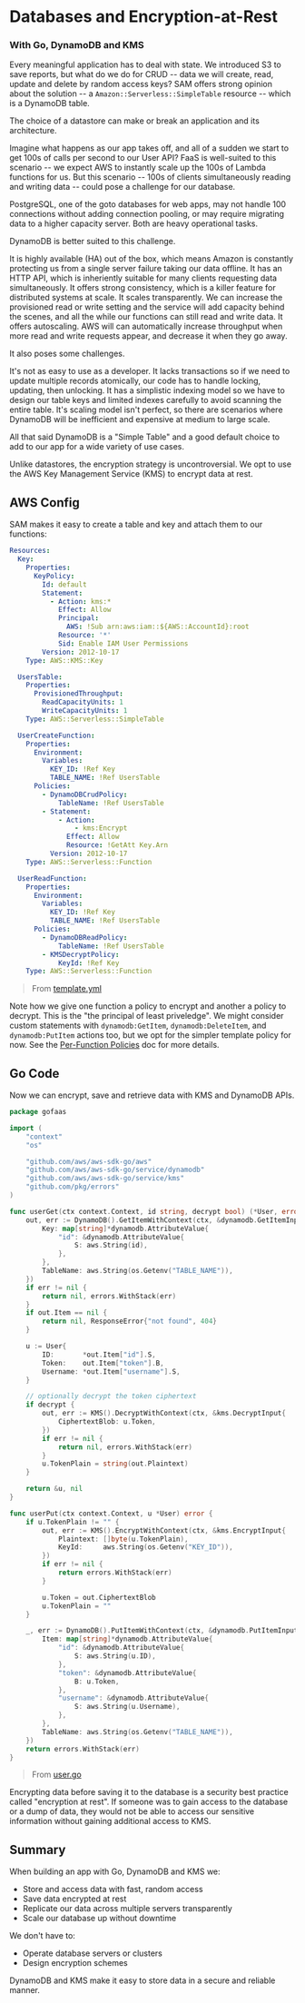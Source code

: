 # Databases and Encryption-at-Rest
### With Go, DynamoDB and KMS

Every meaningful application has to deal with state. We introduced S3 to save reports, but what do we do for CRUD -- data we will create, read, update and delete by random access keys? SAM offers strong opinion about the solution -- a `Amazon::Serverless::SimpleTable` resource -- which is a DynamoDB table.

The choice of a datastore can make or break an application and its architecture.

Imagine what happens as our app takes off, and all of a sudden we start to get 100s of calls per second to our User API? FaaS is well-suited to this scenario -- we expect AWS to instantly scale up the 100s of Lambda functions for us. But this scenario -- 100s of clients simultaneously reading and writing data -- could pose a challenge for our database.

PostgreSQL, one of the goto databases for web apps, may not handle 100 connections without adding connection pooling, or may require migrating data to a higher capacity server. Both are heavy operational tasks.

DynamoDB is better suited to this challenge.

It is highly available (HA) out of the box, which means Amazon is constantly protecting us from a single server failure taking our data offline. It has an HTTP API, which is inheriently suitable for many clients requesting data simultaneously. It offers strong consistency, which is a killer feature for distributed systems at scale. It scales transparently. We can increase the provisioned read or write setting and the service will add capacity behind the scenes, and all the while our functions can still read and write data. It offers autoscaling. AWS will can automatically increase throughput when more read and write requests appear, and decrease it when they go away.

It also poses some challenges.

It's not as easy to use as a developer. It lacks transactions so if we need to update multiple records atomically, our code has to handle locking, updating, then unlocking. It has a simplistic indexing model so we have to design our table keys and limited indexes carefully to avoid scanning the entire table. It's scaling model isn't perfect, so there are scenarios where DynamoDB will be inefficient and expensive at medium to large scale.

All that said DynamoDB is a "Simple Table" and a good default choice to add to our app for a wide variety of use cases.

Unlike datastores, the encryption strategy is uncontroversial. We opt to use the AWS Key Management Service (KMS) to encrypt data at rest.

## AWS Config

SAM makes it easy to create a table and key and attach them to our functions:

```yaml
Resources:
  Key:
    Properties:
      KeyPolicy:
        Id: default
        Statement:
          - Action: kms:*
            Effect: Allow
            Principal:
              AWS: !Sub arn:aws:iam::${AWS::AccountId}:root
            Resource: '*'
            Sid: Enable IAM User Permissions
        Version: 2012-10-17
    Type: AWS::KMS::Key

  UsersTable:
    Properties:
      ProvisionedThroughput:
        ReadCapacityUnits: 1
        WriteCapacityUnits: 1
    Type: AWS::Serverless::SimpleTable

  UserCreateFunction:
    Properties:
      Environment:
        Variables:
          KEY_ID: !Ref Key
          TABLE_NAME: !Ref UsersTable
      Policies:
        - DynamoDBCrudPolicy:
            TableName: !Ref UsersTable
        - Statement:
            - Action:
                - kms:Encrypt
              Effect: Allow
              Resource: !GetAtt Key.Arn
          Version: 2012-10-17
    Type: AWS::Serverless::Function

  UserReadFunction:
    Properties:
      Environment:
        Variables:
          KEY_ID: !Ref Key
          TABLE_NAME: !Ref UsersTable
      Policies:
        - DynamoDBReadPolicy:
            TableName: !Ref UsersTable
        - KMSDecryptPolicy:
            KeyId: !Ref Key
    Type: AWS::Serverless::Function
```
> From [template.yml](template.yml)

Note how we give one function a policy to encrypt and another a policy to decrypt. This is the "the principal of least priveledge". We might consider custom statements with `dynamodb:GetItem`, `dynamodb:DeleteItem`, and `dynamodb:PutItem` actions too, but we opt for the simpler template policy for now. See the [Per-Function Policies](docs/per-function-policies.md) doc for more details.

## Go Code

Now we can encrypt, save and retrieve data with KMS and DynamoDB APIs.

```go
package gofaas

import (
	"context"
	"os"

	"github.com/aws/aws-sdk-go/aws"
	"github.com/aws/aws-sdk-go/service/dynamodb"
	"github.com/aws/aws-sdk-go/service/kms"
	"github.com/pkg/errors"
)

func userGet(ctx context.Context, id string, decrypt bool) (*User, error) {
	out, err := DynamoDB().GetItemWithContext(ctx, &dynamodb.GetItemInput{
		Key: map[string]*dynamodb.AttributeValue{
			"id": &dynamodb.AttributeValue{
				S: aws.String(id),
			},
		},
		TableName: aws.String(os.Getenv("TABLE_NAME")),
	})
	if err != nil {
		return nil, errors.WithStack(err)
	}
	if out.Item == nil {
		return nil, ResponseError{"not found", 404}
	}

	u := User{
		ID:       *out.Item["id"].S,
		Token:    out.Item["token"].B,
		Username: *out.Item["username"].S,
	}

	// optionally decrypt the token ciphertext
	if decrypt {
		out, err := KMS().DecryptWithContext(ctx, &kms.DecryptInput{
			CiphertextBlob: u.Token,
		})
		if err != nil {
			return nil, errors.WithStack(err)
		}
		u.TokenPlain = string(out.Plaintext)
	}

	return &u, nil
}

func userPut(ctx context.Context, u *User) error {
	if u.TokenPlain != "" {
		out, err := KMS().EncryptWithContext(ctx, &kms.EncryptInput{
			Plaintext: []byte(u.TokenPlain),
			KeyId:     aws.String(os.Getenv("KEY_ID")),
		})
		if err != nil {
			return errors.WithStack(err)
		}

		u.Token = out.CiphertextBlob
		u.TokenPlain = ""
	}

	_, err := DynamoDB().PutItemWithContext(ctx, &dynamodb.PutItemInput{
		Item: map[string]*dynamodb.AttributeValue{
			"id": &dynamodb.AttributeValue{
				S: aws.String(u.ID),
			},
			"token": &dynamodb.AttributeValue{
				B: u.Token,
			},
			"username": &dynamodb.AttributeValue{
				S: aws.String(u.Username),
			},
		},
		TableName: aws.String(os.Getenv("TABLE_NAME")),
	})
	return errors.WithStack(err)
}
```
> From [user.go](user.go)

Encrypting data before saving it to the database is a security best practice called "encryption at rest". If someone was to gain access to the database or a dump of data, they would not be able to access our sensitive information without gaining additional access to KMS.

## Summary

When building an app with Go, DynamoDB and KMS we:

- Store and access data with fast, random access
- Save data encrypted at rest
- Replicate our data across multiple servers transparently
- Scale our database up without downtime

We don't have to:

- Operate database servers or clusters
- Design encryption schemes

DynamoDB and KMS make it easy to store data in a secure and reliable manner.